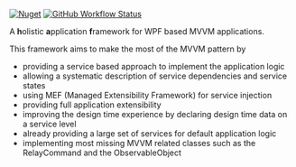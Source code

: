 [![Nuget](https://img.shields.io/nuget/v/haf)](https://www.nuget.org/packages/HAF/)
[![GitHub Workflow Status](https://img.shields.io/github/workflow/status/kriho/haf/publish%20to%20nuget)](https://github.com/kriho/haf/actions)

A **h**olistic **a**pplication **f**ramework for WPF based MVVM applications.

This framework aims to make the most of the MVVM pattern by
- providing a service based approach to implement the application logic
- allowing a systematic description of service dependencies and service states
- using MEF (Managed Extensibility Framework) for service injection
- providing full application extensibility
- improving the design time experience by declaring design time data on a service level
- already providing a large set of services for default application logic
- implementing most missing MVVM related classes such as the RelayCommand and the ObservableObject
